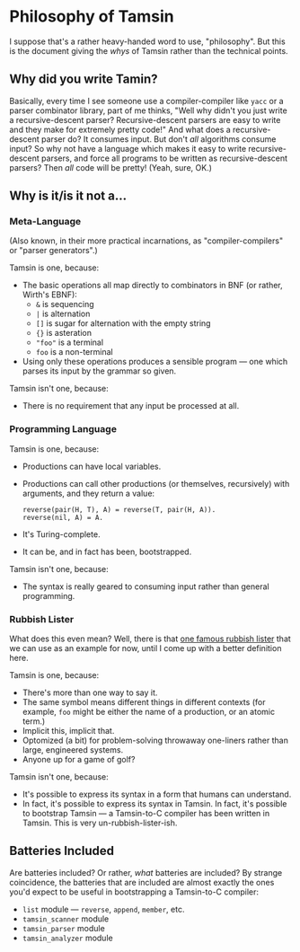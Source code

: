 Philosophy of Tamsin
====================

I suppose that's a rather heavy-handed word to use, "philosophy".  But
this is the document giving the _whys_ of Tamsin rather than the technical
points.

Why did you write Tamin?
------------------------

Basically, every time I see someone use a compiler-compiler like `yacc`
or a parser combinator library, part of me thinks, "Well why didn't
you just write a recursive-descent parser?  Recursive-descent parsers
are easy to write and they make for extremely pretty code!"
And what does a recursive-descent parser do?  It consumes input.  But
don't *all* algorithms consume input?  So why not have a language which
makes it easy to write recursive-descent parsers, and force all programs
to be written as recursive-descent parsers?  Then *all* code will be pretty!
(Yeah, sure, OK.)

Why is it/is it not a...
------------------------

### Meta-Language ###

(Also known, in their more practical incarnations, as "compiler-compilers"
or "parser generators".)

Tamsin is one, because:
    
*   The basic operations all map directly to combinators in BNF (or rather,
    Wirth's EBNF):
    *   `&` is sequencing
    *   `|` is alternation
    *   `[]` is sugar for alternation with the empty string
    *   `{}` is asteration
    *   `"foo"` is a terminal
    *   `foo` is a non-terminal
*   Using only these operations produces a sensible program — one which
    parses its input by the grammar so given.

Tamsin isn't one, because:

*   There is no requirement that any input be processed at all.

### Programming Language ###

Tamsin is one, because:

*   Productions can have local variables.
*   Productions can call other productions (or themselves, recursively) with
    arguments, and they return a value:

        reverse(pair(H, T), A) = reverse(T, pair(H, A)).
        reverse(nil, A) = A.

*   It's Turing-complete.
*   It can be, and in fact has been, bootstrapped.

Tamsin isn't one, because:

*   The syntax is really geared to consuming input rather than general
    programming.

### Rubbish Lister ###

What does this even mean?  Well, there is that
[one famous rubbish lister](http://perl.org/) that we can use as an example
for now, until I come up with a better definition here.

Tamsin is one, because:
    
*   There's more than one way to say it.
*   The same symbol means different things in different contexts
    (for example, `foo` might be either the name of a production, or an
    atomic term.)
*   Implicit this, implicit that.
*   Optomized (a bit) for problem-solving throwaway one-liners rather than
    large, engineered systems.
*   Anyone up for a game of golf?

Tamsin isn't one, because:

*   It's possible to express its syntax in a form that humans can understand.
*   In fact, it's possible to express its syntax in Tamsin.
    In fact, it's possible to bootstrap Tamsin — a Tamsin-to-C compiler has
    been written in Tamsin.  This is very un-rubbish-lister-ish.

Batteries Included
------------------

Are batteries included?  Or rather, _what_ batteries are included?  By strange
coincidence, the batteries that are included are almost exactly the ones
you'd expect to be useful in bootstrapping a Tamsin-to-C compiler:

*   `list` module — `reverse`, `append`, `member`, etc.
*   `tamsin_scanner` module
*   `tamsin_parser` module
*   `tamsin_analyzer` module
